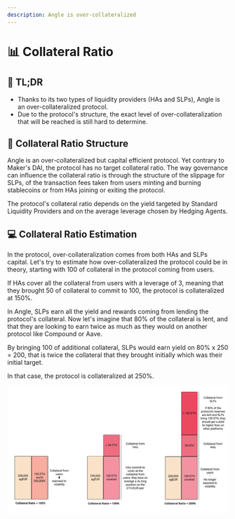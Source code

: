 ```yaml
---
description: Angle is over-collateralized
---
```


# 📊 Collateral Ratio

## 🔎 TL;DR

* Thanks to its two types of liquidity providers \(HAs and SLPs\), Angle is an over-collateralized protocol. 
* Due to the protocol's structure, the exact level of over-collateralization that will be reached is still hard to determine.

## 📐 Collateral Ratio Structure

Angle is an over-collateralized but capital efficient protocol. Yet contrary to Maker's DAI, the protocol has no target collateral ratio. The way governance can influence the collateral ratio is through the structure of the slippage for SLPs, of the transaction fees taken from users minting and burning stablecoins or from HAs joining or exiting the protocol.

The protocol's collateral ratio depends on the yield targeted by Standard Liquidity Providers and on the average leverage chosen by Hedging Agents.

## 💻 Collateral Ratio Estimation

In the protocol, over-collateralization comes from both HAs and SLPs capital. Let's try to estimate how over-collateralized the protocol could be in theory, starting with 100 of collateral in the protocol coming from users.

If HAs cover all the collateral from users with a leverage of 3, meaning that they brought 50 of collateral to commit to 100, the protocol is collateralized at 150%.

In Angle, SLPs earn all the yield and rewards coming from lending the protocol's collateral. Now let's imagine that 80% of the collateral is lent, and that they are looking to earn twice as much as they would on another protocol like Compound or Aave. 

By bringing 100 of additional collateral, SLPs would earn yield on 80% x 250 = 200, that is twice the collateral that they brought initially which was their initial target.

In that case, the protocol is collateralized at 250%. 

![Collateral Ratio Estimation ](../.gitbook/assets/collatratio.jpg)

